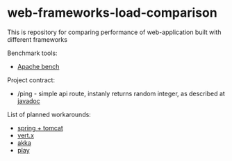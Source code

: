 web-frameworks-load-comparison
=======
This is repository for comparing performance of web-application built with different frameworks


Benchmark tools:
* [Apache bench](https://httpd.apache.org/docs/2.4/programs/ab.html)


Project contract:
* /ping - simple api route, instanly returns random integer, as described at [javadoc](https://docs.oracle.com/javase/8/docs/api/java/util/Random.html#nextInt--)


List of planned workarounds:
* [spring + tomcat](https://github.com/IgorPerikov/web-frameworks-load-comparison/blob/master/spring-tomcat/README.md)
* [vert.x](https://github.com/IgorPerikov/web-frameworks-load-comparison/blob/master/vertx/README.md)
* [akka](https://github.com/IgorPerikov/web-frameworks-load-comparison/blob/master/akka/README.md)
* [play](https://github.com/IgorPerikov/web-frameworks-load-comparison/blob/master/play/README.md)

